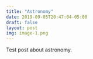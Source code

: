 ```yaml
---
title: "Astronomy"
date: 2019-09-05T20:47:04-05:00
draft: false
layout: post
img: image-1.png
---
```


Test post about astronomy.
